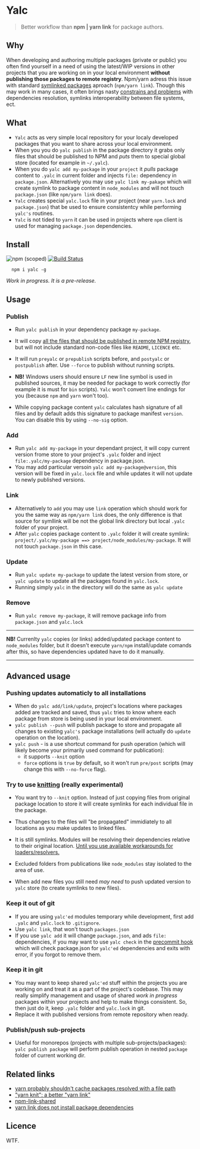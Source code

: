 # Yalc

> Better workflow than **npm | yarn link** for package authors.

## Why

When developing and authoring multiple packages (private or public) you often find yourself in a need of using the latest/WIP versions in other projects that you are working on in your local environment **without publishing those packages to remote registry**. Npm/yarn adress this issue with standard [symlinked packages](https://docs.npmjs.com/cli/link) aproach (`npm/yarn link`). Though this may work in many cases, it often brings nasty [constrains and problems](https://github.com/yarnpkg/yarn/issues/1761#issuecomment-259706202) with dependencies resolution, symlinks interoperability between file systems, ect.

## What

- `Yalc` acts as very simple local repository for your localy developed packages that you want to share across your local environment. 
- When you  you do `yalc publish` in the package directory it grabs only files that should be published to NPM and *puts* them to special global store (located for example in  `~/.yalc`). 
- When you do `yalc add my-package` in your `project` it *pulls* package content to `.yalc` in current folder and injects `file:` dependency in `package.json`. Alternatively you may use `yalc link my-pakage` which will create symlink to package content in `node_modules` and will not touch `package.json` (like `npm/yarn link` does).
-  `Yalc` creates special `yalc.lock` file in your project (near `yarn.lock` and `package.json`) that be used to ensure consistentcy while performing `yalc's` routines.
- `Yalc` is not tided to `yarn` it can be used in projects where `npm` client is used 
for managing `package.json` dependencies.

## Install

![npm (scoped)](https://img.shields.io/npm/v/yalc.svg?maxAge=86400) [![Build Status](https://travis-ci.org/whitecolor/yalc.svg?branch=master)](https://travis-ci.org/whitecolor/yalc)

```
  npm i yalc -g
```

*Work in progress. It is a pre-release.*

## Usage 

### Publish
- Run `yalc publish` in your dependency package `my-package`. 
- It will copy [all the files that should be published in remote NPM registry](https://docs.npmjs.com/files/package.json#files), but will not include standard non-code files like `README`, `LICENCE` etc.
- It will run `preyalc` or `prepublish` scripts before, and `postyalc` or `postpublish` after. Use `--force` to publish without running scripts.

- **NB!** Windows users should ensure `LF` new line symbol is used in published sources, it may be needed for package to work correctly (for example it is must for `bin` scripts). `Yalc` won't convert line endings for you (because `npm` and `yarn` won't too).

- While copying package content `yalc` calculates hash signature of all files and by default adds this signature to package manifest `version`. You can disable this by using `--no-sig` option.

### Add
- Run `yalc add my-package` in your dependant project, 
it will copy current version frome store to your project's `.yalc` folder and inject `file:.yalc/my-package` dependency in package.json.
- You may add particular versoin `yalc add my-package@version`, this version will be fixed in `yalc.lock` file and while updates it will not update to newly published versions.

### Link
-  Alternatively to `add` you may use `link` operation which should work for you the same way as `npm/yarn link` does, the only difference is that source for symllink will be not the global link directory but local `.yalc` folder of your project. 
- After `yalc` copies package content to `.yalc` folder it will create symlink:
`project/.yalc/my-package ==> project/node_modules/my-package`. It will not touch `package.json` in this case.

### Update
  - Run `yalc update my-package` to update the latest version from store, 
  or `yalc update` to update all the packages found in `yalc.lock`.
  - Running simply `yalc` in the directory will do the same as `yalc update`

### Remove
 - Run `yalc remove my-package`, it will remove package info from `package.json` and `yalc.lock`

----

**NB!** Currenlty `yalc` copies (or links) added/updated package content to `node_modules` folder, but it doesn't execute `yarn/npm` install/update comands after this, so have dependencies updated have to do it manually.

----

## Advanced usage

### Pushing updates automaticly to all installations

- When do `yalc add/link/update`, project's locations where packages added are tracked and saved, thus `yalc` tries to know where each package from store is being used in your local environment.
- `yalc publish --push` will publish package to store and propagate all changes to existing `yalc's` package installations (will actually do `update` operation on the location).
- `yalc push` - is a use shortcut command for push operation (which will likely become your primarily used command for publication):
  - it supports `--knit` option
  - `force` options is `true` by default, so it won't run `pre/post` scripts (may change this with `--no-force` flag).

### Try to use [knitting](https://github.com/yarnpkg/rfcs/blob/master/text/0000-yarn-knit.md) (really experimental)

- You want try to `--knit` option. Instead of just copying files from original package location to store it will create symlinks for each individual file in the package. 

- Thus changes to the files will "be propagated" immidiately to all locations as you make updates to linked files.

- It is still symlinks. Modules will be resolving their dependencies relative to their original location. [Until you use available workarounds for loaders/resolvers.](https://nodejs.org/api/cli.html#cli_preserve_symlinks)

- Excluded folders from publications like `node_modules` stay isolated to the area of use.

- When add new files you still need *may need* to push updated version to `yalc` store (to create symlinks to new files).

### Keep it out of git
- If you are using `yalc'ed` modules temporary while development, first add `.yalc` and `yalc.lock` to `.gitignore`.
- Use `yalc link`, that won't touch `packages.json`
- If you use `yalc add` it will change `package.json`, and ads `file:` dependencies, if you may want to use `yalc check` in the [precommit hook](https://github.com/typicode/husky) which will check package.json for `yalc'ed` dependencies and exits with error, if you forgot to remove them.

### Keep it in git
- You may want to keep shared `yalc'ed` stuff within the projects you are working on and treat it as a part of the project's codebase. This may really simplify management and usage of shared *work in progress* packages within your projects and help to make things consistent. So, then just do it, keep `.yalc` folder and `yalc.lock` in git. 
- Replace it with published versions from remote repository when ready.

### Publish/push sub-projects

- Useful for monorepos (projects with multiple sub-projects/packages): `yalc publish package` will perform publish operation in nested `package` folder of current working dir.


## Related links

- [yarn probably shouldn't cache packages resolved with a file path](https://github.com/yarnpkg/yarn/issues/2165)
- ["yarn knit": a better "yarn link"](https://github.com/yarnpkg/yarn/issues/1213)
- [npm-link-shared](https://github.com/OrKoN/npm-link-shared)
- [yarn link does not install package dependencies](https://github.com/yarnpkg/yarn/issues/2914)

## Licence

WTF.